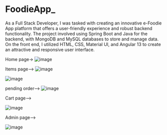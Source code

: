 # FoodieApp_

As a Full Stack Developer, I was tasked with creating an innovative e-Foodie App platform that offers a user-friendly experience and robust backend functionality. The project involved using Spring Boot and Java for the backend, with MongoDB and MySQL databases to store and manage data. On the front end, I utilized HTML, CSS, Material UI, and Angular 13 to create an attractive and responsive user interface.

Home page->
![image](https://github.com/khade36/FoodieApp_/assets/123576969/124f2603-a8f0-4e7b-bdc8-5d64ce83dcc8)

Items page-->
![image](https://github.com/khade36/FoodieApp_/assets/123576969/88cb65de-307e-4e1f-a61a-1a2641187f8d)


![image](https://github.com/khade36/FoodieApp_/assets/123576969/65344c26-a20d-4566-bc10-54dd7cd2bfe7)

pending order-->
![image](https://github.com/khade36/FoodieApp_/assets/123576969/9c505e70-a5f5-43ff-9e5d-0922101c7e81)

Cart page-->

![image](https://github.com/khade36/FoodieApp_/assets/123576969/4b5fcd23-72a7-47f3-b6c0-e87c269a834e)

Admin page-->

![image](https://github.com/khade36/FoodieApp_/assets/123576969/0a709385-0da4-48ea-937a-5be10b55ea4e)



